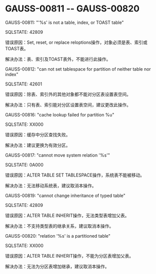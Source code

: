 # GAUSS-00811 -- GAUSS-00820<a name="ZH-CN_TOPIC_0302073251"></a>

GAUSS-00811: "'%s' is not a table, index, or TOAST table"

SQLSTATE: 42809

错误原因：Set, reset, or replace reloptions操作，对象必须是表、索引或TOAST表。

解决办法：表、索引及TOAST表外，不能进行此操作。

GAUSS-00812: "can not set tablespace for partition of neither table nor index"

SQLSTATE: 42601

错误原因：除表、索引外的其他对象都不能对分区表设置表空间。

解决办法：只有表、索引能对分区设置表空间，建议更改此操作。

GAUSS-00816: "cache lookup failed for partition %u"

SQLSTATE: XX000

错误原因：缓存中分区查找失败。

解决办法：建议更换为有效分区。

GAUSS-00817: "cannot move system relation '%s'"

SQLSTATE: 0A000

错误原因：ALTER TABLE SET TABLESPACE操作，系统表不能被移动。

解决办法：无法移动系统表，建议取消本操作。

GAUSS-00819: "cannot change inheritance of typed table"

SQLSTATE: 42809

错误原因：ALTER TABLE INHERIT操作，无法类型表增加父表。

解决办法：不支持类型表的继承关系，建议取消本操作。

GAUSS-00820: "relation '%s' is a partitioned table"

SQLSTATE: XX000

错误原因：ALTER TABLE INHERIT操作，不能为分区表增加父表。

解决办法：无法为分区表增加继承，建议取消本操作。

